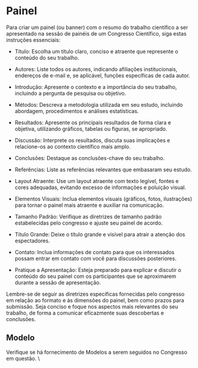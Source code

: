 # Painel 


Para criar um painel (ou banner) com o resumo do trabalho científico a ser apresentado na sessão de painéis de um Congresso Científico, siga estas instruções essenciais:

- Título: Escolha um título claro, conciso e atraente que represente o conteúdo do seu trabalho.
 
- Autores: Liste todos os autores, indicando afiliações institucionais, endereços de e-mail e, se aplicável, funções específicas de cada autor.
 
- Introdução: Apresente o contexto e a importância do seu trabalho, incluindo a pergunta de pesquisa ou objetivo.
 
- Métodos: Descreva a metodologia utilizada em seu estudo, incluindo abordagem, procedimentos e análises estatísticas.
 
- Resultados: Apresente os principais resultados de forma clara e objetiva, utilizando gráficos, tabelas ou figuras, se apropriado.
 
- Discussão: Interprete os resultados, discuta suas implicações e relacione-os ao contexto científico mais amplo.
 
- Conclusões: Destaque as conclusões-chave do seu trabalho.
 
- Referências: Liste as referências relevantes que embasaram seu estudo.
 
- Layout Atraente: Use um layout atraente com texto legível, fontes e cores adequadas, evitando excesso de informações e poluição visual.
 
- Elementos Visuais: Inclua elementos visuais (gráficos, fotos, ilustrações) para tornar o painel mais atraente e auxiliar na comunicação.
 
- Tamanho Padrão: Verifique as diretrizes de tamanho padrão estabelecidas pelo congresso e ajuste seu painel de acordo.
 
- Título Grande: Deixe o título grande e visível para atrair a atenção dos espectadores.
 
- Contato: Inclua informações de contato para que os interessados possam entrar em contato com você para discussões posteriores.
 
- Pratique a Apresentação: Esteja preparado para explicar e discutir o conteúdo do seu painel com os participantes que se aproximarem durante a sessão de apresentação.

Lembre-se de seguir as diretrizes específicas fornecidas pelo congresso em relação ao formato e às dimensões do painel, bem como prazos para submissão. Seja conciso e foque nos aspectos mais relevantes do seu trabalho, de forma a comunicar eficazmente suas descobertas e conclusões.

## Modelo

Verifique se há fornecimento de Modelos a serem seguidos no Congresso em questão.
\




